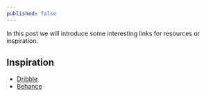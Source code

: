 ```yaml
---
published: false
---
```


In this post we will introduce some interesting links for resources or inspiration. 

## Inspiration

- [Dribble](https://dribbble.com)
- [Behance](https://www.behance.net/)


